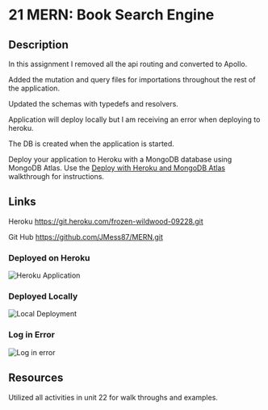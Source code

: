 # 21 MERN: Book Search Engine

## Description

In this assignment I removed all the api routing and converted to Apollo. 

Added the mutation and query files for importations throughout the rest of the application.

Updated the schemas with typedefs and resolvers. 

Application will deploy locally but I am receiving an error when deploying to heroku. 

The DB is created when the application is started.



Deploy your application to Heroku with a MongoDB database using MongoDB Atlas. Use the [Deploy with Heroku and MongoDB Atlas](https://coding-boot-camp.github.io/full-stack/mongodb/deploy-with-heroku-and-mongodb-atlas) walkthrough for instructions.

## Links

Heroku
https://git.heroku.com/frozen-wildwood-09228.git


Git Hub
https://github.com/JMess87/MERN.git

### Deployed on Heroku
![Heroku Application](https://user-images.githubusercontent.com/116509586/233856263-0d35d08c-73a5-4017-b666-865dbc236601.png)

### Deployed Locally
![Local Deployment](https://user-images.githubusercontent.com/116509586/233856341-8017f898-0abb-401a-84c8-f75b20e77af8.png)

### Log in Error
![Log in error](https://user-images.githubusercontent.com/116509586/233856446-3ccda3f5-57f4-4508-953b-a87c0f5e13fb.png)

## Resources

Utilized all activities in unit 22 for walk throughs and examples.




